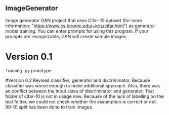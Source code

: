 ## ImageGenerator
Image generator GAN project that uses Cifar-10 dataset (for more information: "https://www.cs.toronto.edu/~kriz/cifar.html") as generator model training.
You can enter prompts for using this program. If your prompts are recognizable, GAN will create sample images.

# Version 0.1
Training .py prototype

#Version 0.2
Revised classifier, generator and discriminator. Because classifier was worse enough to make additional approach. Also, there was an conflict between the input sizes of discriminator and generator.
Test folder of cifar-10 is not in usage now. Because of the lack of labelling on the test folder, we could not check whether the assumption is correct or not.
90-10 split has been done to train images.